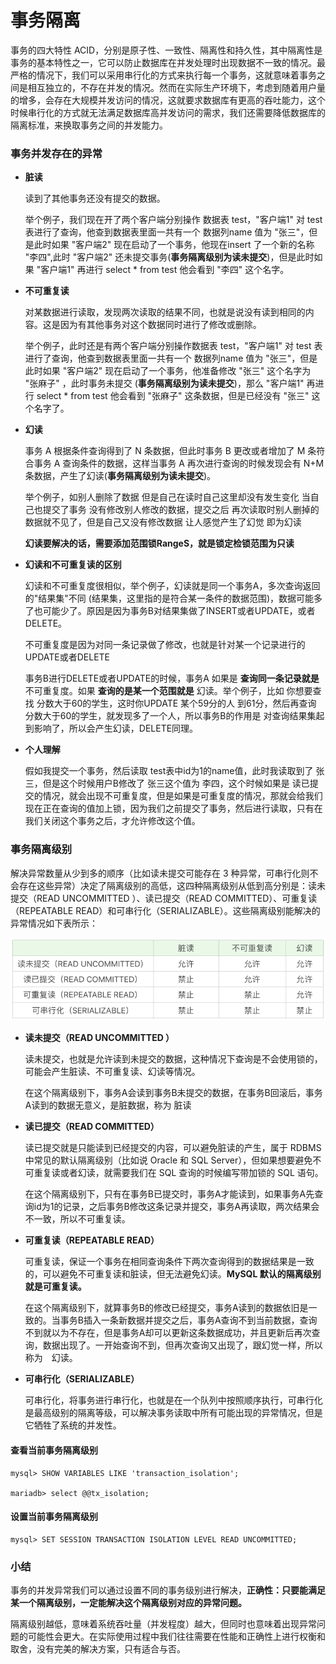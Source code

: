 # 事务隔离

事务的四大特性 ACID，分别是原子性、一致性、隔离性和持久性，其中隔离性是事务的基本特性之一，它可以防止数据库在并发处理时出现数据不一致的情况。最严格的情况下，我们可以采用串行化的方式来执行每一个事务，这就意味着事务之间是相互独立的，不存在并发的情况。然而在实际生产环境下，考虑到随着用户量的增多，会存在大规模并发访问的情况，这就要求数据库有更高的吞吐能力，这个时候串行化的方式就无法满足数据库高并发访问的需求，我们还需要降低数据库的隔离标准，来换取事务之间的并发能力。


### 事务并发存在的异常

*   __脏读__

    读到了其他事务还没有提交的数据。
    
    举个例子，我们现在开了两个客户端分别操作 数据表 test，"客户端1" 对 test 表进行了查询，他查到数据表里面一共有一个 数据列name 值为 "张三"，但是此时如果 "客户端2" 现在启动了一个事务，他现在insert 了一个新的名称 "李四",此时 "客户端2" 还未提交事务(__事务隔离级别为读未提交__)，但是此时如果 "客户端1" 再进行 select * from test 他会看到 "李四" 这个名字。


*   __不可重复读__

    对某数据进行读取，发现两次读取的结果不同，也就是说没有读到相同的内容。这是因为有其他事务对这个数据同时进行了修改或删除。

    举个例子，此时还是有两个客户端分别操作数据表 test，"客户端1" 对 test 表进行了查询，他查到数据表里面一共有一个 数据列name 值为 "张三"，但是此时如果 "客户端2" 现在启动了一个事务，他准备修改 "张三" 这个名字为 "张麻子" ，此时事务未提交 (__事务隔离级别为读未提交__)，那么 "客户端1" 再进行 select  * from test  他会看到 "张麻子" 这条数据，但是已经没有 "张三" 这个名字了。

*   __幻读__

    事务 A 根据条件查询得到了 N 条数据，但此时事务 B 更改或者增加了 M 条符合事务 A 查询条件的数据，这样当事务 A 再次进行查询的时候发现会有 N+M 条数据，产生了幻读(__事务隔离级别为读未提交__)。

    举个例子，如别人删除了数据 但是自己在读时自己这里却没有发生变化 当自己也提交了事务 没有修改别人修改的数据，提交之后 再次读取时别人删掉的数据就不见了，但是自己又没有修改数据 让人感觉产生了幻觉 即为幻读

    __幻读要解决的话，需要添加范围锁RangeS，就是锁定检锁范围为只读__

*   __幻读和不可重复读的区别__

    幻读和不可重复度很相似，举个例子，幻读就是同一个事务A，多次查询返回的"结果集"不同 (结果集，这里指的是符合某一条件的数据范围)，数据可能多了也可能少了。原因是因为事务B对结果集做了INSERT或者UPDATE，或者DELETE。

    不可重复度是因为对同一条记录做了修改，也就是针对某一个记录进行的UPDATE或者DELETE

    事务B进行DELETE或者UPDATE的时候，事务A 如果是 __查询同一条记录就是__ 不可重复度。如果 __查询的是某一个范围就是__ 幻读。举个例子，比如 你想要查找 分数大于60的学生，这时你UPDATE 某个59分的人 到61分，然后再查询 分数大于60的学生，就发现多了一个人，所以事务B的作用是 对查询结果集起到影响了，所以会产生幻读，DELETE同理。

*   __个人理解__
    
    假如我提交一个事务，然后读取 test表中id为1的name值，此时我读取到了 张三，但是这个时候用户B修改了 张三这个值为 李四，这个时候如果是 读已提交的情况，就会出现不可重复度，但是如果是可重复度的情况，那就会给我们现在正在查询的值加上锁，因为我们之前提交了事务，然后进行读取，只有在我们关闭这个事务之后，才允许修改这个值。


### 事务隔离级别

解决异常数量从少到多的顺序（比如读未提交可能存在 3 种异常，可串行化则不会存在这些异常）决定了隔离级别的高低，这四种隔离级别从低到高分别是：读未提交（READ UNCOMMITTED ）、读已提交（READ COMMITTED）、可重复读（REPEATABLE READ）和可串行化（SERIALIZABLE）。这些隔离级别能解决的异常情况如下表所示：


<div align=center><img  src="https://raw.githubusercontent.com/OneStepAndTwoSteps/SQL-Notes/master/static/%E4%BA%8B%E5%8A%A1%E9%9A%94%E7%A6%BB/1.png"/></div>


*   __读未提交（READ UNCOMMITTED ）__

    读未提交，也就是允许读到未提交的数据，这种情况下查询是不会使用锁的，可能会产生脏读、不可重复读、幻读等情况。

    在这个隔离级别下，事务A会读到事务B未提交的数据，在事务B回滚后，事务A读到的数据无意义，是脏数据，称为 脏读

*   __读已提交（READ COMMITTED）__

    读已提交就是只能读到已经提交的内容，可以避免脏读的产生，属于 RDBMS 中常见的默认隔离级别（比如说 Oracle 和 SQL Server），但如果想要避免不可重复读或者幻读，就需要我们在 SQL 查询的时候编写带加锁的 SQL 语句。

    在这个隔离级别下，只有在事务B已提交时，事务A才能读到，如果事务A先查询id为1的记录，之后事务B修改这条记录并提交，事务A再读取，两次结果会不一致，所以不可重复读。

*   __可重复读（REPEATABLE READ）__

    可重复读，保证一个事务在相同查询条件下两次查询得到的数据结果是一致的，可以避免不可重复读和脏读，但无法避免幻读。__MySQL 默认的隔离级别就是可重复读。__

    在这个隔离级别下，就算事务B的修改已经提交，事务A读到的数据依旧是一致的。当事务B插入一条新数据并提交之后，事务A查询不到当前数据，查询不到就以为不存在，但是事务A却可以更新这条数据成功，并且更新后再次查询，数据出现了。一开始查询不到，但再次查询又出现了，跟幻觉一样，所以称为　幻读。

*   __可串行化（SERIALIZABLE）__


    可串行化，将事务进行串行化，也就是在一个队列中按照顺序执行，可串行化是最高级别的隔离等级，可以解决事务读取中所有可能出现的异常情况，但是它牺牲了系统的并发性。



#### 查看当前事务隔离级别

    mysql> SHOW VARIABLES LIKE 'transaction_isolation';

    mariadb> select @@tx_isolation;


#### 设置当前事务隔离级别

    mysql> SET SESSION TRANSACTION ISOLATION LEVEL READ UNCOMMITTED;




### 小结



事务的并发异常我们可以通过设置不同的事务级别进行解决，__正确性：只要能满足某一个隔离级别，一定能解决这个隔离级别对应的异常问题。__

隔离级别越低，意味着系统吞吐量（并发程度）越大，但同时也意味着出现异常问题的可能性会更大。在实际使用过程中我们往往需要在性能和正确性上进行权衡和取舍，没有完美的解决方案，只有适合与否。


